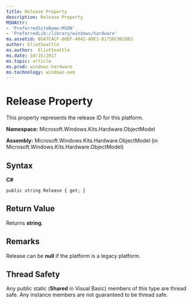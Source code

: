 ```yaml
---
title: Release Property
description: Release Property
MSHAttr:
- 'PreferredSiteName:MSDN'
- 'PreferredLib:/library/windows/hardware'
ms.assetid: B5A7CACF-80EF-4942-A9E1-8175DC062883
author: EliotSeattle
ms.author:  EliotSeattle
ms.date: 10/15/2017
ms.topic: article
ms.prod: windows-hardware
ms.technology: windows-oem
---
```


# Release Property


This property represents the release ID for this platform.

**Namespace:** Microsoft.Windows.Kits.Hardware.ObjectModel

**Assembly:** Microsoft.Windows.Kits.Hardware.ObjectModel (in Microsoft.Windows.Kits.Hardware.ObjectModel)

## <span id="Syntax"></span><span id="syntax"></span><span id="SYNTAX"></span>Syntax


**C#**

`public string Release { get; }`

## <span id="Return_Value"></span><span id="return_value"></span><span id="RETURN_VALUE"></span>Return Value


Returns **string**.

## <span id="Remarks"></span><span id="remarks"></span><span id="REMARKS"></span>Remarks


Release can be **null** if the platform is a legacy platform.

## <span id="Thread_Safety"></span><span id="thread_safety"></span><span id="THREAD_SAFETY"></span>Thread Safety


Any public static (**Shared** in Visual Basic) members of this type are thread safe. Any instance members are not guaranteed to be thread safe.

 

 






